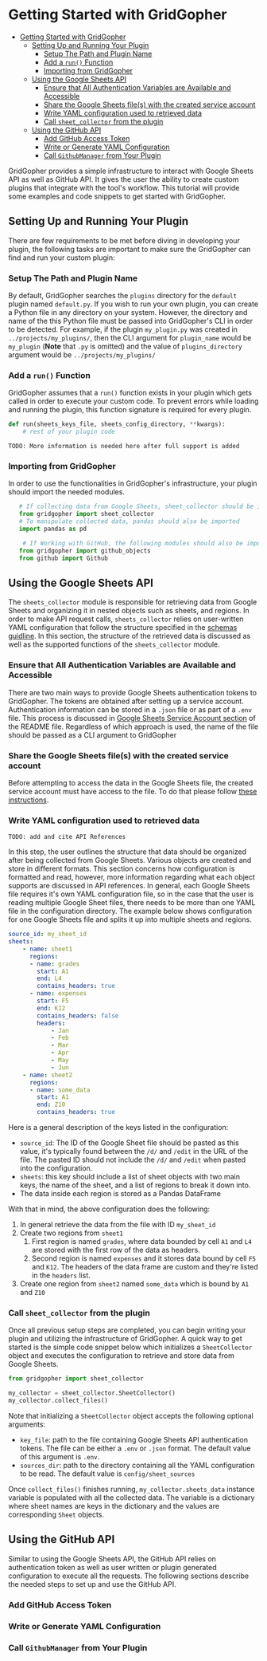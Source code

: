 # Getting Started with GridGopher

- [Getting Started with GridGopher](#getting-started-with-gridgopher)
  - [Setting Up and Running Your Plugin](#setting-up-and-running-your-plugin)
    - [Setup The Path and Plugin Name](#setup-the-path-and-plugin-name)
    - [Add a `run()` Function](#add-a-run-function)
    - [Importing from GridGopher](#importing-from-gridgopher)
  - [Using the Google Sheets API](#using-the-google-sheets-api)
    - [Ensure that All Authentication Variables are Available and Accessible](#ensure-that-all-authentication-variables-are-available-and-accessible)
    - [Share the Google Sheets file(s) with the created service account](#share-the-google-sheets-files-with-the-created-service-account)
    - [Write YAML configuration used to retrieved data](#write-yaml-configuration-used-to-retrieved-data)
    - [Call `sheet_collector` from the plugin](#call-sheet_collector-from-the-plugin)
  - [Using the GitHub API](#using-the-github-api)
    - [Add GitHub Access Token](#add-github-access-token)
    - [Write or Generate YAML Configuration](#write-or-generate-yaml-configuration)
    - [Call `GithubManager` from Your Plugin](#call-githubmanager-from-your-plugin)

GridGopher provides a simple infrastructure to interact with Google Sheets API
as well as GitHub API. It gives the user the ability to create custom plugins
that integrate with the tool's workflow. This tutorial will provide some
examples and code snippets to get started with GridGopher.

## Setting Up and Running Your Plugin

There are few requirements to be met before diving in developing your plugin,
the following tasks are important to make sure the GridGopher can find and run
your custom plugin:

### Setup The Path and Plugin Name

By default, GridGopher searches the `plugins` directory for the `default`
plugin named `default.py`. If you wish to run your own plugin, you can
create a Python file in any directory on your system. However, the directory
and name of the this Python file must be passed into GridGopher's CLI in
order to be detected. For example, if the plugin `my_plugin.py` was created
in `../projects/my_plugins/`, then the CLI argument for `plugin_name` would be
`my_plugin` (**Note** that `.py` is omitted) and the value of
`plugins_directory` argument would be `../projects/my_plugins/`

### Add a `run()` Function

GridGopher assumes that a `run()` function exists in your plugin which gets
called in order to execute your custom code. To prevent errors while loading
and running the plugin, this function signature is required for every
plugin.
<!-- TODO: update this once **kwargs are fully supported -->

```python
def run(sheets_keys_file, sheets_config_directory, **kwargs):
    # rest of your plugin code
```

`TODO: More information is needed here after full support is added`

### Importing from GridGopher

In order to use the functionalities in GridGopher's infrastructure, your
plugin should import the needed modules.

```python
   # If collecting data from Google Sheets, sheet_collector should be imported
   from gridgopher import sheet_collector
   # To manipulate collected data, pandas should also be imported
   import pandas as pd

    # If Working with GitHub, the following modules should also be imported
   from gridgopher import github_objects
   from github import Github
```

## Using the Google Sheets API

The `sheets_collector` module is responsible for retrieving data from Google
Sheets and organizing it in nested objects such as sheets, and regions. In order
to make API request calls, `sheets_collector` relies on user-written YAML
configuration that follow the structure specified in the [schemas
guidline](schemas.md#sheets-schema). In this section, the structure of the retrieved data is
discussed as well as the supported functions of the `sheets_collector` module.

### Ensure that All Authentication Variables are Available and Accessible

There are two main ways to provide Google Sheets authentication tokens to
GridGopher. The tokens are obtained after setting up a service account.
Authentication information can be stored in a `.json` file or as part of a
`.env` file. This process is discussed in [Google Sheets Service Account
section](../README.md) of the README file. Regardless of which approach is
used, the name of the file should be passed as a CLI argument to GridGopher

### Share the Google Sheets file(s) with the created service account

Before attempting to access the data in the Google Sheets file, the created
service account must have access to the file. To do that please follow
[these instructions](Google_API_Setup.md#sharing-a-file-with-the-service-account).

### Write YAML configuration used to retrieved data

`TODO: add and cite API References`

In this step, the user outlines the structure that data should be organized
after being collected from Google Sheets. Various objects are created and
store in different formats. This section concerns how configuration is
formatted and read, however, more information regarding what
each object supports are discussed in API references.
In general, each Google Sheets file requires it's own YAML configuration
file, so in the case that the user is reading multiple Google Sheet files,
there needs to be more than one YAML file in the configuration directory.
The example below shows configuration for one Google Sheets file and splits
it up into multiple sheets and regions.

```yaml
source_id: my_sheet_id
sheets:
    - name: sheet1
      regions:
      - name: grades
        start: A1
        end: L4
        contains_headers: true
      - name: expenses
        start: F5
        end: K12
        contains_headers: false
        headers:
            - Jan
            - Feb
            - Mar
            - Apr
            - May
            - Jun
    - name: sheet2
      regions:
      - name: some_data
        start: A1
        end: Z10
        contains_headers: true
```

Here is a general description of the keys listed in the configuration:

- `source_id`: The ID of the Google Sheet file should be pasted as this
  value, it's typically found between the `/d/` and `/edit` in the URL of the
  file. The pasted ID should not include the `/d/` and `/edit` when pasted
  into the configuration.
- `sheets`: this key should include a list of sheet objects with two main
  keys, the name of the sheet, and a list of regions to break it down into.
- The data inside each region is stored as a Pandas DataFrame

With that in mind, the above configuration does the following:

1. In general retrieve the data from the file with ID `my_sheet_id`
2. Create two regions from `sheet1`
   1. First region is named `grades`, where data bounded by cell `A1` and
     `L4` are stored with the first row of the data as headers.
   2. Second region is named `expenses` and it stores data bound by cell `F5`
     and `K12`. The headers of the data frame are custom and they're listed
     in the `headers` list.
3. Create one region from `sheet2` named `some_data` which is bound by `A1`
  and `Z10`

### Call `sheet_collector` from the plugin

Once all previous setup steps are completed, you can begin writing your
plugin and utilizing the infrastructure of GridGopher. A quick way to get
started is the simple code snippet below which initializes a `SheetCollector`
object and executes the configuration to retrieve and store data from Google
Sheets.

```python
from gridgopher import sheet_collector

my_collector = sheet_collector.SheetCollector()
my_collector.collect_files()
```

Note that initializing a `SheetCollector` object accepts the following
optional arguments:

- `key_file`: path to the file containing Google Sheets API authentication
tokens. The file can be either a `.env` or `.json` format. The default
value of this argument is `.env`.
- `sources_dir`: path to the directory containing all the YAML configuration
to be read. The default value is `config/sheet_sources`

Once `collect_files()` finishes running, `my_collector.sheets_data` instance
variable is populated with all the collected data. The variable is a
dictionary where sheet names are keys in the dictionary and the values are
corresponding `Sheet` objects.

## Using the GitHub API

Similar to using the Google Sheets API, the GitHub API relies on authentication
token as well as user written or plugin generated configuration to execute all
the requests. The following sections describe the needed steps to set up and use
the GitHub API.

### Add GitHub Access Token

### Write or Generate YAML Configuration

### Call `GithubManager` from Your Plugin
